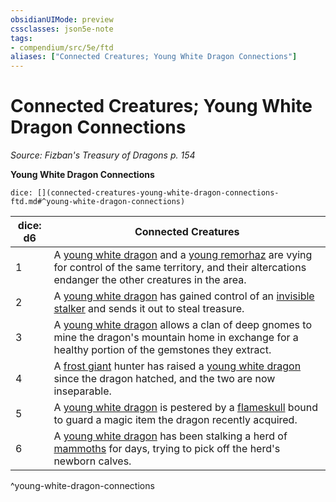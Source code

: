 ```yaml
---
obsidianUIMode: preview
cssclasses: json5e-note
tags:
- compendium/src/5e/ftd
aliases: ["Connected Creatures; Young White Dragon Connections"]
---
```

# Connected Creatures; Young White Dragon Connections
*Source: Fizban's Treasury of Dragons p. 154* 

**Young White Dragon Connections**

`dice: [](connected-creatures-young-white-dragon-connections-ftd.md#^young-white-dragon-connections)`

| dice: d6 | Connected Creatures |
|----------|---------------------|
| 1 | A [young white dragon](/2-Mechanics/CLI/bestiary/dragon/young-white-dragon.md) and a [young remorhaz](/2-Mechanics/CLI/bestiary/monstrosity/young-remorhaz.md) are vying for control of the same territory, and their altercations endanger the other creatures in the area. |
| 2 | A [young white dragon](/2-Mechanics/CLI/bestiary/dragon/young-white-dragon.md) has gained control of an [invisible stalker](/2-Mechanics/CLI/bestiary/elemental/invisible-stalker.md) and sends it out to steal treasure. |
| 3 | A [young white dragon](/2-Mechanics/CLI/bestiary/dragon/young-white-dragon.md) allows a clan of deep gnomes to mine the dragon's mountain home in exchange for a healthy portion of the gemstones they extract. |
| 4 | A [frost giant](/2-Mechanics/CLI/bestiary/giant/frost-giant.md) hunter has raised a [young white dragon](/2-Mechanics/CLI/bestiary/dragon/young-white-dragon.md) since the dragon hatched, and the two are now inseparable. |
| 5 | A [young white dragon](/2-Mechanics/CLI/bestiary/dragon/young-white-dragon.md) is pestered by a [flameskull](/2-Mechanics/CLI/bestiary/undead/flameskull.md) bound to guard a magic item the dragon recently acquired. |
| 6 | A [young white dragon](/2-Mechanics/CLI/bestiary/dragon/young-white-dragon.md) has been stalking a herd of [mammoths](/2-Mechanics/CLI/bestiary/beast/mammoth.md) for days, trying to pick off the herd's newborn calves. |
^young-white-dragon-connections